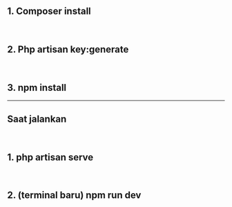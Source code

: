<h2>1. Composer install</h2><br>
<h2>2. Php artisan key:generate</h2><br>
<h2>3. npm install</h2>
<hr>
<h2><b>Saat jalankan</b></h2><br>
<h2>1. php artisan serve</h2><br>
<h2>2. (terminal baru) npm run dev</h2><br>
